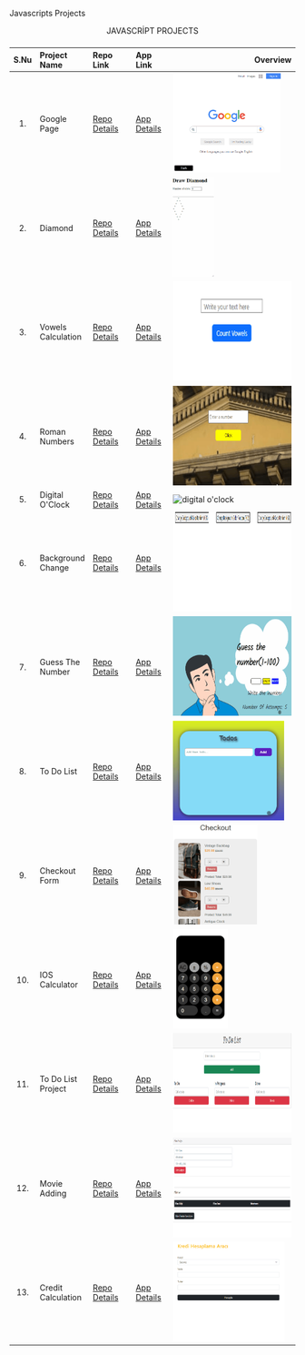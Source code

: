 Javascripts Projects

<table class="table">
  <caption>JAVASCRİPT PROJECTS<caption>
  <thead>
    <tr>
      <th>S.Nu</td>
      <th align="left" width="15%">Project Name</th>
      <th align="left" width="15%">Repo Link</th>
      <th align="left">App Link</th>
      <th align="right">Overview</th>
    </tr>
  </thead>
  <tbody>
    <tr>
      <td align=center >1.</td>
      <td>Google Page</td>
      <td><a href="https://github.com/Tolga-Han-Yilmaz/google-landing-project" target="_blank">Repo Details</td>
      <td><a href="https://tolga-han-yilmaz.github.io/google-landing-project/" target="_blank">App Details</td>
      <td><img src="./img/1-google.gif" alt="google" height="175px"></td>
    </tr>
    <tr>
      <td align=center >2.</td>
      <td>Diamond</td>
      <td><a href="https://github.com/Tolga-Han-Yilmaz/Diamond_Javascript" target="_blank">Repo Details</td>
      <td><a href="https://tolga-han-yilmaz.github.io/Diamond_Javascript/" target="_blank">App Details</td>
      <td><img src="./img/2-diamond.gif" alt="alis-veris" height="175px"></td>
    </tr>
    <tr>
      <td align=center >3.</td>
      <td>Vowels Calculation</td>
      <td><a href="https://github.com/Tolga-Han-Yilmaz/Vowels" target="_blank">Repo Details</td>
      <td><a href="https://tolga-han-yilmaz.github.io/Vowels/" target="_blank">App Details</td>
      <td><img src="./img/3-vowels.gif" alt="vowels" height="175px"></td>
    </tr>
    <tr>
      <td align=center >4.</td>
      <td>Roman Numbers</td>
      <td><a href="https://github.com/Tolga-Han-Yilmaz/Roman_Numbers" target="_blank">Repo Details</td>
      <td><a href="https://tolga-han-yilmaz.github.io/Roman_Numbers/" target="_blank">App Details</td>
      <td><img src="./img/4-roman.gif" alt="roman numbers" height="175px"></td>
    </tr>
    <tr>
      <td align=center >5.</td>
      <td>Digital O'Clock</td>
      <td><a href="https://github.com/Tolga-Han-Yilmaz/Digital_O-Clock" target="_blank">Repo Details</td>
      <td><a href="https://tolga-han-yilmaz.github.io/Digital_O-Clock/" target="_blank">App Details</td>
      <td><img src="./img/5-digital.gif" alt="digital o'clock" height="175px"></td>
    </tr>
    <tr>
      <td align=center >6.</td>
      <td>Background Change</td>
      <td><a href="https://github.com/Tolga-Han-Yilmaz/Background_Change" target="_blank">Repo Details</td>
      <td><a href="https://tolga-han-yilmaz.github.io/Background_Change/" target="_blank">App Details</td>
      <td><img src="./img/6-background.gif" alt="background" height="175px"></td>
    </tr>
    <tr>
      <td align=center >7.</td>
      <td>Guess The Number</td>
      <td><a href="https://github.com/Tolga-Han-Yilmaz/Guess_The_Number" target="_blank">Repo Details</td>
      <td><a href="https://tolga-han-yilmaz.github.io/Guess_The_Number/" target="_blank">App Details</td>
      <td><img src="./img/7-guess.gif" alt="guess the number" height="175px"></td>
    </tr>
    <tr>
      <td align=center >8.</td>
      <td>To Do List</td>
      <td><a href="https://github.com/Tolga-Han-Yilmaz/Todo_basic" target="_blank">Repo Details</td>
      <td><a href="https://tolga-han-yilmaz.github.io/Todo_basic/" target="_blank">App Details</td>
      <td><img src="./img/8-todo.gif" alt="todo" height="175px"></td>
    </tr>
    <tr>
      <td align=center >9.</td>
      <td>Checkout Form</td>
      <td><a href="https://github.com/Tolga-Han-Yilmaz/Checkout_Form" target="_blank">Repo Details</td>
      <td><a href="https://tolga-han-yilmaz.github.io/Checkout_Form/" target="_blank">App Details</td>
      <td><img src="./img/9-checkout.gif" alt="checkout" height="175px"></td>
    </tr>
    <tr>
      <td align=center >10.</td>
      <td>IOS Calculator</td>
      <td><a href="https://github.com/Tolga-Han-Yilmaz/Project_IOS_Calculator" target="_blank">Repo Details</td>
      <td><a href="https://tolga-han-yilmaz.github.io/Project_IOS_Calculator/" target="_blank">App Details</td>
      <td><img src="./img/10-ios.gif" alt="ios" height="175px"></td>
    </tr>
    <tr>
      <td align=center >11.</td>
      <td>To Do List Project</td>
      <td><a href="https://github.com/Tolga-Han-Yilmaz/To_Do_List_Project" target="_blank">Repo Details</td>
      <td><a href="https://tolga-han-yilmaz.github.io/To_Do_List_Project/" target="_blank">App Details</td>
      <td><img src="./img/11-todo2.gif" alt="todo" height="175px"></td>
    </tr>
    <tr>
      <td align=center >12.</td>
      <td>Movie Adding</td>
      <td><a href="https://github.com/Tolga-Han-Yilmaz/Movie_Adding_Project" target="_blank">Repo Details</td>
      <td><a href="https://tolga-han-yilmaz.github.io/Movie_Adding_Project/" target="_blank">App Details</td>
      <td><img src="./img/12-movie.gif" alt="movie" height="175px"></td>
    </tr>
    <tr>
      <td align=center >13.</td>
      <td>Credit Calculation</td>
      <td><a href="https://github.com/Tolga-Han-Yilmaz/Credit_Calculation" target="_blank">Repo Details</td>
      <td><a href="https://tolga-han-yilmaz.github.io/Credit_Calculation/" target="_blank">App Details</td>
      <td><img src="./img/13-credit.gif" alt="credit" height="175px"></td>
    </tr>
  </tbody>
</table>